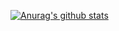 

[![Anurag's github stats](https://github-readme-stats.vercel.app/api?username=proff001&show_icons=true&theme=synthwave)](https://github.com/anuraghazra/github-readme-stats)

<!--
**proff001/proff001** is a ✨ _special_ ✨ repository because its `README.md` (this file) appears on your GitHub profile.

Here are some ideas to get you started:

- 🔭 I’m currently working on ...
- 🌱 I’m currently learning ...
- 👯 I’m looking to collaborate on ...
- 🤔 I’m looking for help with ...
- 💬 Ask me about ...
- 📫 How to reach me: ...
- 😄 Pronouns: ...
- ⚡ Fun fact: ...
-->
